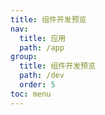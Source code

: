 ```yaml
---
title: 组件开发预览
nav:
  title: 应用
  path: /app
group:
  title: 组件开发预览
  path: /dev
  order: 5
toc: menu
---
```


<code src="./demo/Preview.jsx" />
